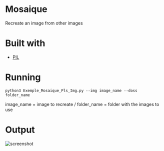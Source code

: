 # Mosaique
Recreate an image from other images

# Built with
* [PIL](https://pillow.readthedocs.io/en/3.1.x/index.html)

# Running
```
python3 Exemple_Mosaique_Pls_Img.py --img image_name --doss folder_name
```
image_name = image to recreate /
folder_name = folder with the images to use

# Output

![screenshot](https://github.com/jadebecker/Mosaique/blob/master/Capture%20d%E2%80%99e%CC%81cran%202018-09-30%20a%CC%80%2010.27.13.png)

